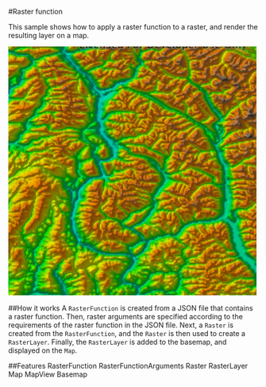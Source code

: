 #Raster function

This sample shows how to apply a raster function to a raster, and render the resulting layer on a map.

![](screenshot.png)

##How it works
A `RasterFunction` is created from a JSON file that contains a raster function. Then, raster arguments are specified according to the requirements of the raster function in the JSON file. Next, a `Raster` is created from the `RasterFunction`, and the `Raster` is then used to create a `RasterLayer`. Finally, the `RasterLayer` is added to the basemap, and displayed on the `Map`.

##Features
RasterFunction
RasterFunctionArguments
Raster
RasterLayer
Map
MapView
Basemap
